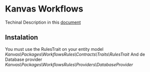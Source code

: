 # Kanvas Workflows

Techinal Description in this [document](https://docs.google.com/document/d/1TGToVex3HFh3ZNrAqQ5HsUcVscp1nmcnqDYXVh73fAw/edit?usp=sharing)

## Instalation

You must use the RulesTrait on your entity model *Kanvas\Packages\WorkflowsRules\Contracts\Traits\RulesTrait* And de Database provider 
*Kanvas\Packages\WorkflowsRules\Providers\DatabaseProvider*
